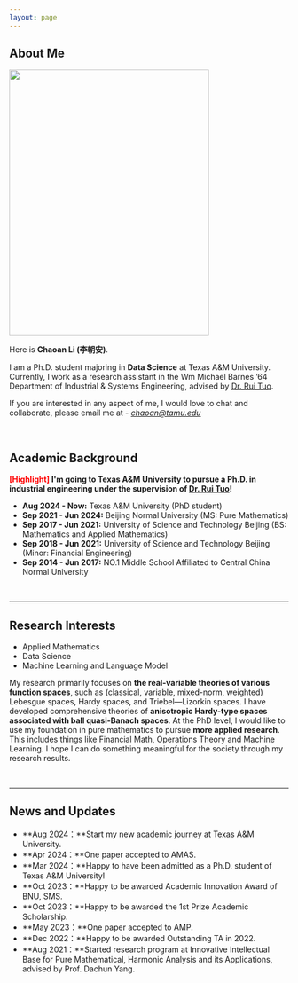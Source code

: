 ```yaml
---
layout: page
---
```


## About Me

<img src="https://chaoanli.github.io/chaoan.jpg" class="floatpic" width="360" height="480">

Here is **Chaoan Li (李朝安)**.

I am a Ph.D. student majoring in **Data Science** at Texas A&M University. Currently, I work as a research assistant in the Wm Michael Barnes ’64 Department of Industrial & Systems Engineering, advised by [Dr. Rui Tuo](http://math0.bnu.edu.cn/~dcyang/index.html).

If you are interested in any aspect of me, I would love to chat and collaborate, please email me at - *chaoan@tamu.edu*

<br>

## Academic Background

**<font color='red'>[Highlight]</font> I'm going to Texas A&M University to pursue a Ph.D. in industrial engineering under the supervision of [Dr. Rui Tuo](https://engineering.tamu.edu/industrial/profiles/tuo-rio.html)!**

- **Aug 2024 - Now:** Texas A&M University (PhD student)
- **Sep 2021 - Jun 2024:** Beijing Normal University (MS: Pure Mathematics)
- **Sep 2017 - Jun 2021:** University of Science and Technology Beijing (BS: Mathematics and Applied Mathematics)
- **Sep 2018 - Jun 2021:** University of Science and Technology Beijing (Minor: Financial Engineering)
- **Sep 2014 - Jun 2017:** NO.1 Middle School Affiliated to Central China Normal University

<br>

---

## Research Interests

- Applied Mathematics
- Data Science
- Machine Learning and Language Model

My research primarily focuses on **the real-variable theories of various function spaces**, such as (classical, variable, mixed-norm, weighted) Lebesgue spaces, Hardy spaces, and Triebel—Lizorkin spaces. I have developed comprehensive theories of **anisotropic Hardy-type spaces associated with ball quasi-Banach spaces**.
At the PhD level, I would like to use my foundation in pure mathematics to pursue **more applied research**. This includes things like Financial Math, Operations Theory and Machine Learning. I hope I can do something meaningful for the society through my research results.

<br>

---

## News and Updates

- **Aug 2024：**Start my new academic journey at Texas A&M University.
- **Apr 2024：**One paper accepted to AMAS.
- **Mar 2024：**Happy to have been admitted as a Ph.D. student of Texas A&M University!
- **Oct 2023：**Happy to be awarded Academic Innovation Award of BNU, SMS.
- **Oct 2023：**Happy to be awarded the 1st Prize Academic Scholarship.
- **May 2023：**One paper accepted to AMP.
- **Dec 2022：**Happy to be awarded Outstanding TA in 2022.
- **Aug 2021：**Started research program at Innovative Intellectual Base for Pure Mathematical, Harmonic Analysis and its Applications, advised by Prof. Dachun Yang.

<br>

